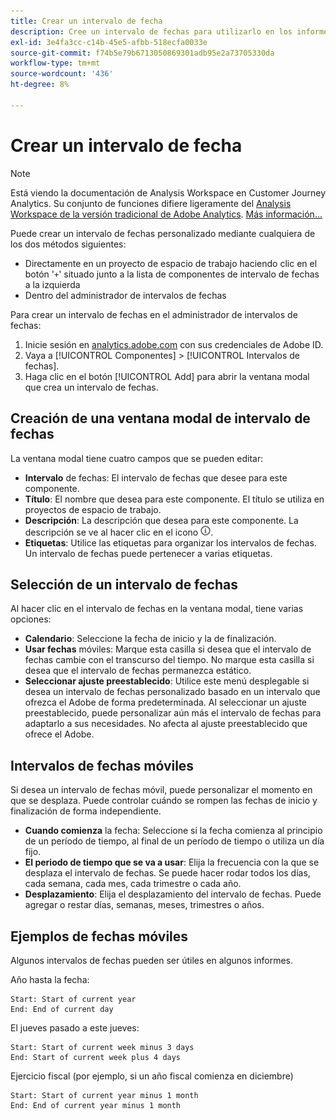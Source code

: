 ```yaml
---
title: Crear un intervalo de fecha
description: Cree un intervalo de fechas para utilizarlo en los informes.
exl-id: 3e4fa3cc-c14b-45e5-afbb-518ecfa0033e
source-git-commit: f74b5e79b6713050869301adb95e2a73705330da
workflow-type: tm+mt
source-wordcount: '436'
ht-degree: 8%

---
```


# Crear un intervalo de fecha

>[!NOTE]
>
>Está viendo la documentación de Analysis Workspace en Customer Journey Analytics. Su conjunto de funciones difiere ligeramente del [Analysis Workspace de la versión tradicional de Adobe Analytics](https://experienceleague.adobe.com/docs/analytics/analyze/analysis-workspace/home.html). [Más información...](/help/getting-started/cja-aa.md)

Puede crear un intervalo de fechas personalizado mediante cualquiera de los dos métodos siguientes:

* Directamente en un proyecto de espacio de trabajo haciendo clic en el botón &#39;`+`&#39; situado junto a la lista de componentes de intervalo de fechas a la izquierda
* Dentro del administrador de intervalos de fechas

Para crear un intervalo de fechas en el administrador de intervalos de fechas:

1. Inicie sesión en [analytics.adobe.com](https://analytics.adobe.com) con sus credenciales de Adobe ID.
1. Vaya a [!UICONTROL Componentes] > [!UICONTROL Intervalos de fechas].
1. Haga clic en el botón [!UICONTROL Add] para abrir la ventana modal que crea un intervalo de fechas.

## Creación de una ventana modal de intervalo de fechas

La ventana modal tiene cuatro campos que se pueden editar:

* **Intervalo** de fechas: El intervalo de fechas que desee para este componente.
* **Título**: El nombre que desea para este componente. El título se utiliza en proyectos de espacio de trabajo.
* **Descripción**: La descripción que desea para este componente. La descripción se ve al hacer clic en el icono ![i](../assets/i.png).
* **Etiquetas**: Utilice las etiquetas para organizar los intervalos de fechas. Un intervalo de fechas puede pertenecer a varias etiquetas.

## Selección de un intervalo de fechas

Al hacer clic en el intervalo de fechas en la ventana modal, tiene varias opciones:

* **Calendario**: Seleccione la fecha de inicio y la de finalización.
* **Usar fechas** móviles: Marque esta casilla si desea que el intervalo de fechas cambie con el transcurso del tiempo. No marque esta casilla si desea que el intervalo de fechas permanezca estático.
* **Seleccionar ajuste preestablecido**: Utilice este menú desplegable si desea un intervalo de fechas personalizado basado en un intervalo que ofrezca el Adobe de forma predeterminada. Al seleccionar un ajuste preestablecido, puede personalizar aún más el intervalo de fechas para adaptarlo a sus necesidades. No afecta al ajuste preestablecido que ofrece el Adobe.

## Intervalos de fechas móviles

Si desea un intervalo de fechas móvil, puede personalizar el momento en que se desplaza. Puede controlar cuándo se rompen las fechas de inicio y finalización de forma independiente.

* **Cuando comienza** la fecha: Seleccione si la fecha comienza al principio de un período de tiempo, al final de un período de tiempo o utiliza un día fijo.
* **El periodo de tiempo que se va a usar**: Elija la frecuencia con la que se desplaza el intervalo de fechas. Se puede hacer rodar todos los días, cada semana, cada mes, cada trimestre o cada año.
* **Desplazamiento**: Elija el desplazamiento del intervalo de fechas. Puede agregar o restar días, semanas, meses, trimestres o años.

## Ejemplos de fechas móviles

Algunos intervalos de fechas pueden ser útiles en algunos informes.

Año hasta la fecha:

```text
Start: Start of current year
End: End of current day
```

El jueves pasado a este jueves:

```text
Start: Start of current week minus 3 days
End: Start of current week plus 4 days
```

Ejercicio fiscal (por ejemplo, si un año fiscal comienza en diciembre)

```text
Start: Start of current year minus 1 month
End: End of current year minus 1 month
```
